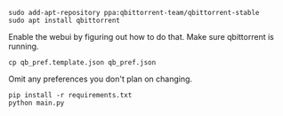 ```
sudo add-apt-repository ppa:qbittorrent-team/qbittorrent-stable
sudo apt install qbittorrent
```
Enable the webui by figuring out how to do that.
Make sure qbittorrent is running.
```
cp qb_pref.template.json qb_pref.json
```
Omit any preferences you don't plan on changing.
```
pip install -r requirements.txt
python main.py
```
